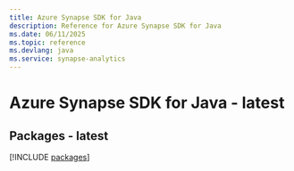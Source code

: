 ```yaml
---
title: Azure Synapse SDK for Java
description: Reference for Azure Synapse SDK for Java
ms.date: 06/11/2025
ms.topic: reference
ms.devlang: java
ms.service: synapse-analytics
---
```

# Azure Synapse SDK for Java - latest
## Packages - latest
[!INCLUDE [packages](synapse-index.md)]